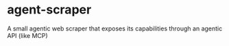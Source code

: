 # agent-scraper
A small agentic web scraper that exposes its capabilities through an agentic API (like MCP)
